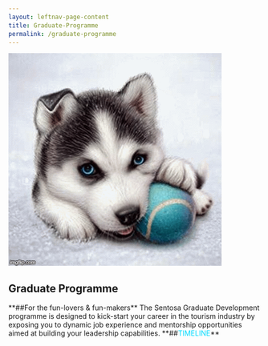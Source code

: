 ```yaml
---
layout: leftnav-page-content
title: Graduate-Programme
permalink: /graduate-programme
---
```

<div class="row">
<div col-is-12>
      <figure style="margin: 0;position: relative;">
			<img src="images/careers/testimagev1.gif" alt="Develop With Us"/>
			</figure>
      <h2><b>Graduate Programme</b></h2>
        **##For the fun-lovers & fun-makers**
          The Sentosa Graduate Development programme is designed to kick-start your career in the tourism industry by exposing you to dynamic job experience and mentorship opportunities aimed at building your leadership capabilities.
              **##<span style="color: #00DBFF">TIMELINE</span>**
</div>
</div>
